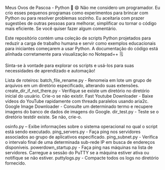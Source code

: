 Meus Ovos de Pascoa -  Python 🐍 😄
Não me considero um programador. Eu crio esses pequenos programas como experimentos para brincar com Python ou para resolver problemas sozinho. Eu aceitaria com prazer sugestões de outras pessoas para melhorar, simplificar ou tornar o código mais eficiente. Se você quiser fazer algum comentário.

Este repositório contém uma coleção de scripts Python projetados para reduzir a carga de trabalho humana e servir como exemplos educacionais para iniciantes começarem a usar Python. A documentação do código está alinhada corretamente para visualização no Notepad++ 🗒️

Sinta-se à vontade para explorar os scripts e usá-los para suas necessidades de aprendizado e automação!

Lista de roteiros:
batch_file_rename.py - Renomeia em lote um grupo de arquivos em um diretório especificado, alterando suas extensões.
create_dir_if_not_there.py - Verifique se existe um diretório no diretório inicial do usuário. Crie-o se não existir.
Fast Youtube Downloader - Baixe vídeos do YouTube rapidamente com threads paralelos usando aria2c.
Google Image Downloader - Consulte um determinado termo e recupere imagens do banco de dados de imagens do Google.
dir_test.py - Teste se o diretório testdir existe. Se não, crie-o.

osinfo.py – Exibe informações sobre o sistema operacional no qual o script está sendo executado.
ping_servers.py - Faça ping nos servidores associados ao grupo de aplicativos especificado.
ping_subnet.py - Verifica o intervalo final de uma determinada sub-rede IP em busca de endereços disponíveis.
powerdown_startup.py - Faça ping nas máquinas na lista de servidores. Carregue a sessão do PuTTY se a máquina estiver ativa ou notifique se não estiver.
puttylogs.py - Compacte todos os logs no diretório fornecido.
